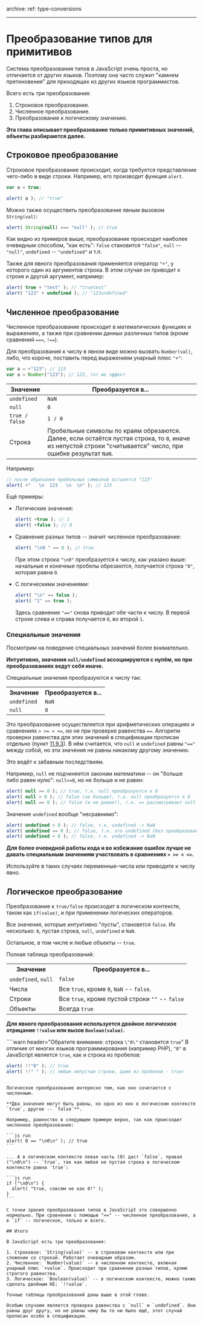 archive:
  ref: type-conversions

---

# Преобразование типов для примитивов

Система преобразования типов в JavaScript очень проста, но отличается от других языков. Поэтому она часто служит "камнем преткновения" для приходящих из других языков программистов.

Всего есть три преобразования:

1. Строковое преобразование.
2. Численное преобразование.
3. Преобразование к логическому значению.

**Эта глава описывает преобразование только примитивных значений, объекты разбираются далее.**

## Строковое преобразование

Строковое преобразование происходит, когда требуется представление чего-либо в виде строки. Например, его производит функция `alert`.

```js run
var a = true;

alert( a ); // "true"
```

Можно также осуществить преобразование явным вызовом `String(val)`:

```js run
alert( String(null) === "null" ); // true
```

Как видно из примеров выше, преобразование происходит наиболее очевидным способом, "как есть": `false` становится `"false"`, `null` -- `"null"`, `undefined` -- `"undefined"` и т.п.

Также для явного преобразования применяется оператор `"+"`, у которого один из аргументов строка. В этом случае он приводит к строке и другой аргумент, например:

```js run
alert( true + "test" ); // "truetest"
alert( "123" + undefined ); // "123undefined"
```

## Численное преобразование

Численное преобразование происходит в математических функциях и выражениях, а также при сравнении данных различных типов (кроме сравнений `===`, `!==`).

Для преобразования к числу в явном виде можно вызвать `Number(val)`, либо, что короче, поставить перед выражением унарный плюс `"+"`:

```js
var a = +"123"; // 123
var a = Number("123"); // 123, тот же эффект
```

<table>
<thead>
<tr><th>Значение</th><th>Преобразуется в...</th></tr>
</thead>
<tbody>
<tr><td><code>undefined</code></td><td><code>NaN</code></td></tr>
<tr><td><code>null</code></td><td><code>0</code></td></tr>
<tr><td><code>true / false</code></td><td><code>1 / 0</code></td></tr>
<tr><td>Строка</td><td>Пробельные символы по краям обрезаются.<br>Далее, если остаётся пустая строка, то <code>0</code>, иначе из непустой строки "считывается" число, при ошибке результат <code>NaN</code>.</td></tr>
</tbody>
</table>

Например:

```js run
// после обрезания пробельных символов останется "123"
alert( +"   \n  123   \n  \n" ); // 123
```

Ещё примеры:

- Логические значения:

    ```js run
    alert( +true ); // 1
    alert( +false ); // 0
    ```
- Сравнение разных типов -- значит численное преобразование:

    ```js run
    alert( "\n0 " == 0 ); // true
    ```

    При этом строка `"\n0"` преобразуется к числу, как указано выше: начальные и конечные пробелы обрезаются, получается  строка `"0"`, которая равна `0`.

- С логическими значениями:

    ```js run
    alert( "\n" == false );
    alert( "1" == true );
    ```

    Здесь сравнение `"=="` снова приводит обе части к числу. В первой строке слева и справа получается `0`, во второй `1`.

### Специальные значения

Посмотрим на поведение специальных значений более внимательно.

**Интуитивно, значения `null/undefined` ассоциируются с нулём, но при преобразованиях ведут себя иначе.**

Специальные значения преобразуются к числу так:
<table class="bordered">
<tr><th>Значение</th><th>Преобразуется в...</th></tr>
<tr><td><code>undefined</code></td><td><code>NaN</code></td></tr>
<tr><td><code>null</code></td><td><code>0</code></td></tr>
</table>

Это преобразование осуществляется при арифметических операциях и сравнениях `> >= < <=`, но не при проверке равенства `==`. Алгоритм проверки равенства для этих значений в спецификации прописан отдельно (пункт [11.9.3](https://es5.github.io/x11.html#x11.9.3)). В нём считается, что `null` и `undefined` равны `"=="` между собой, но эти значения не равны никакому другому значению.

Это ведёт к забавным последствиям.

Например, `null` не подчиняется законам математики -- он "больше либо равен нулю": `null>=0`, но не больше и не равен:

```js run
alert( null >= 0 ); // true, т.к. null преобразуется к 0
alert( null > 0 ); // false (не больше), т.к. null преобразуется к 0
alert( null == 0 ); // false (и не равен!), т.к. == рассматривает null особо.
```

Значение `undefined` вообще "несравнимо":

```js run
alert( undefined > 0 ); // false, т.к. undefined -> NaN
alert( undefined == 0 ); // false, т.к. это undefined (без преобразования)
alert( undefined < 0 ); // false, т.к. undefined -> NaN
```

**Для более очевидной работы кода и во избежание ошибок лучше не давать специальным значениям участвовать в сравнениях `> >= < <=`.**

Используйте в таких случаях переменные-числа или приводите к числу явно.

## Логическое преобразование

Преобразование к `true/false` происходит в логическом контексте, таком как `if(value)`, и при применении логических операторов.

Все значения, которые интуитивно "пусты", становятся `false`. Их несколько: `0`, пустая строка, `null`, `undefined` и `NaN`.

Остальное, в том числе и любые объекты -- `true`.

Полная таблица преобразований:

<table class="bordered">
<tr><th>Значение</th><th>Преобразуется в...</th></tr>
<tr><td><code>undefined</code>, <code>null</code></td><td><code>false</code></td></tr>
<tr><td>Числа</td><td>Все <code>true</code>, кроме <code>0</code>, <code>NaN</code> -- <code>false</code>.</td></tr>
<tr><td>Строки</td><td>Все <code>true</code>, кроме пустой строки <code>""</code> -- <code>false</code></td></tr>
<tr><td>Объекты</td><td>Всегда <code>true</code></td></tr>
</table>

**Для явного преобразования используется двойное логическое отрицание `!!value` или вызов `Boolean(value)`.**

````warn header="Обратите внимание: строка `\"0\"` становится `true`"
В отличие от многих языков программирования (например PHP), `"0"` в JavaScript является `true`, как и строка из пробелов:

```js run
alert( !!"0" ); // true
alert( !!" " ); // любые непустые строки, даже из пробелов - true!
```
````

Логическое преобразование интересно тем, как оно сочетается с численным.

**Два значения могут быть равны, но одно из них в логическом контексте `true`, другое -- `false`**.

Например, равенство в следующем примере верно, так как происходит численное преобразование:

```js run
alert( 0 == "\n0\n" ); // true
```

... А в логическом контексте левая часть (0) даст `false`, правая ("\n0\n") -- `true`, так как любая не пустая строка в логическом контексте равна `true`:

```js run
if ("\n0\n") {
  alert( "true, совсем не как 0!" );
}
```

С точки зрения преобразования типов в JavaScript это совершенно нормально. При сравнении с помощью "==" -- численное преобразование, а в `if` -- логическое, только и всего.

## Итого

В JavaScript есть три преобразования:

1. Строковое: `String(value)` -- в строковом контексте или при сложении со строкой. Работает очевидным образом.
2. Численное: `Number(value)` -- в численном контексте, включая унарный плюс `+value`. Происходит при сравнении разных типов, кроме строгого равенства.
3. Логическое: `Boolean(value)` -- в логическом контексте, можно также сделать двойным НЕ: `!!value`.

Точные таблицы преобразований даны выше в этой главе.

Особым случаем является проверка равенства с `null` и `undefined`. Они равны друг другу, но не равны чему бы то ни было ещё, этот случай прописан особо в спецификации.

